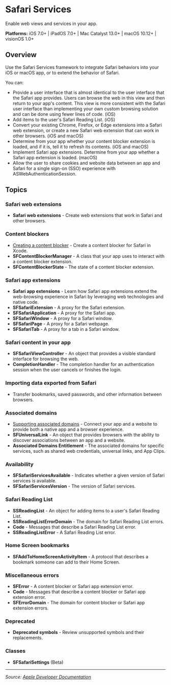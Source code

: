 # Safari Services

Enable web views and services in your app.

**Platforms:** iOS 7.0+ | iPadOS 7.0+ | Mac Catalyst 13.0+ | macOS 10.12+ | visionOS 1.0+

## Overview

Use the Safari Services framework to integrate Safari behaviors into your iOS or macOS app, or to extend the behavior of Safari.

You can:

- Provide a user interface that is almost identical to the user interface that the Safari app provides. Users can browse the web in this view and then return to your app's content. This view is more consistent with the Safari user interface than implementing your own custom browsing solution and can be done using fewer lines of code. (iOS)
- Add items to the user's Safari Reading List. (iOS)
- Convert your existing Chrome, Firefox, or Edge extensions into a Safari web extension, or create a new Safari web extension that can work in other browsers. (iOS and macOS)
- Determine from your app whether your content blocker extension is loaded, and if it is, tell it to refresh its contents. (iOS and macOS)
- Implement Safari app extensions. Determine from your app whether a Safari app extension is loaded. (macOS)
- Allow the user to share cookies and website data between an app and Safari for a single sign-on (SSO) experience with ASWebAuthenticationSession.

## Topics

### Safari web extensions
- **Safari web extensions** - Create web extensions that work in Safari and other browsers.

### Content blockers
- [Creating a content blocker](https://developer.apple.com/documentation/safariservices/creating_a_content_blocker) - Create a content blocker for Safari in Xcode.
- **SFContentBlockerManager** - A class that your app uses to interact with a content blocker extension.
- **SFContentBlockerState** - The state of a content blocker extension.

### Safari app extensions
- **Safari app extensions** - Learn how Safari app extensions extend the web-browsing experience in Safari by leveraging web technologies and native code.
- **SFSafariExtension** - A proxy for the Safari extension.
- **SFSafariApplication** - A proxy for the Safari app.
- **SFSafariWindow** - A proxy for a Safari window.
- **SFSafariPage** - A proxy for a Safari webpage.
- **SFSafariTab** - A proxy for a tab in a Safari window.

### Safari content in your app
- **SFSafariViewController** - An object that provides a visible standard interface for browsing the web.
- **CompletionHandler** - The completion handler for an authentication session when the user cancels or finishes the login.

### Importing data exported from Safari
- Transfer bookmarks, saved passwords, and other information between browsers.

### Associated domains
- [Supporting associated domains](https://developer.apple.com/documentation/safariservices/supporting_associated_domains) - Connect your app and a website to provide both a native app and a browser experience.
- **SFUniversalLink** - An object that provides browsers with the ability to discover associations between an app and a website.
- **Associated Domains Entitlement** - The associated domains for specific services, such as shared web credentials, universal links, and App Clips.

### Availability
- **SFSafariServicesAvailable** - Indicates whether a given version of Safari services is available.
- **SFSafariServicesVersion** - The version of Safari services.

### Safari Reading List
- **SSReadingList** - An object for adding items to a user's Safari Reading List.
- **SSReadingListErrorDomain** - The domain for Safari Reading List errors.
- **Code** - Messages that describe a Safari Reading List error.
- **SSReadingListError** - A Safari Reading List error.

### Home Screen bookmarks
- **SFAddToHomeScreenActivityItem** - A protocol that describes a bookmark someone can add to their Home Screen.

### Miscellaneous errors
- **SFError** - A content blocker or Safari app extension error.
- **Code** - Messages that describe a content blocker or Safari app extension error.
- **SFErrorDomain** - The domain for content blocker or Safari app extension errors.

### Deprecated
- **Deprecated symbols** - Review unsupported symbols and their replacements.

### Classes
- **SFSafariSettings** (Beta)

---

*Source: [Apple Developer Documentation](https://developer.apple.com/documentation/SafariServices)*